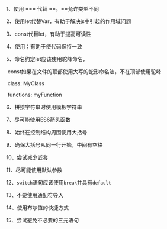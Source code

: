1、使用 === 代替 ==，==允许类型不同

2、使用let代替Var，有助于解决js中引起的作用域问题

3、const代替let，有助于提高可读性

4、使用；有助于使代码保持一致

5、命名约定let应该使用驼峰命名，

​      const如果在文件的顶部使用大写的蛇形命名法，不在顶部使用驼峰

​      class: MyClass

​      functions: myFunction

6、拼接字符串时使用模板字符串

7、尽可能使用ES6箭头函数

8、始终在控制结构周围使用大括号

9、确保大括号从同一行开始，中间有空格

10、尝试减少嵌套

11、尽可能使用默认参数

12、`switch`语句应该使用`break`并具有`default`

13、不要使用通配符导入

14、使用布尔值的快捷方式

15、尝试避免不必要的三元语句

